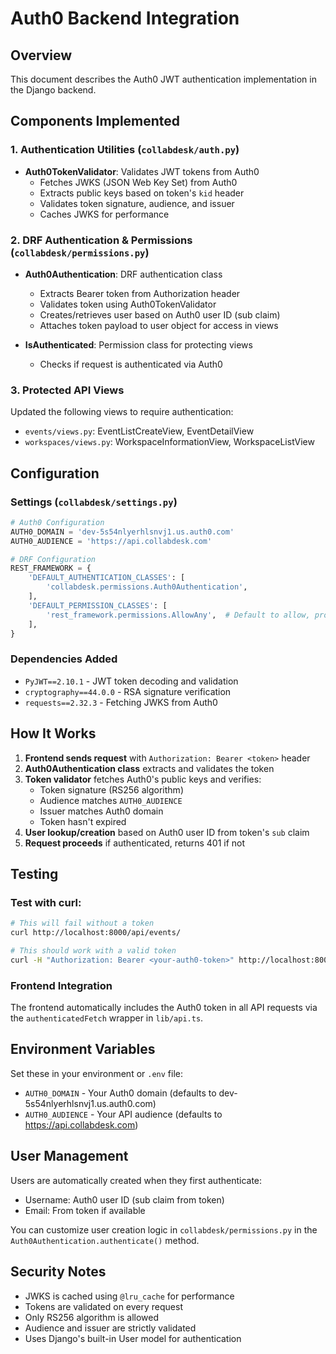 # Auth0 Backend Integration

## Overview
This document describes the Auth0 JWT authentication implementation in the Django backend.

## Components Implemented

### 1. Authentication Utilities (`collabdesk/auth.py`)
- **Auth0TokenValidator**: Validates JWT tokens from Auth0
  - Fetches JWKS (JSON Web Key Set) from Auth0
  - Extracts public keys based on token's `kid` header
  - Validates token signature, audience, and issuer
  - Caches JWKS for performance

### 2. DRF Authentication & Permissions (`collabdesk/permissions.py`)
- **Auth0Authentication**: DRF authentication class
  - Extracts Bearer token from Authorization header
  - Validates token using Auth0TokenValidator
  - Creates/retrieves user based on Auth0 user ID (sub claim)
  - Attaches token payload to user object for access in views

- **IsAuthenticated**: Permission class for protecting views
  - Checks if request is authenticated via Auth0

### 3. Protected API Views
Updated the following views to require authentication:
- `events/views.py`: EventListCreateView, EventDetailView
- `workspaces/views.py`: WorkspaceInformationView, WorkspaceListView

## Configuration

### Settings (`collabdesk/settings.py`)
```python
# Auth0 Configuration
AUTH0_DOMAIN = 'dev-5s54nlyerhlsnvj1.us.auth0.com'
AUTH0_AUDIENCE = 'https://api.collabdesk.com'

# DRF Configuration
REST_FRAMEWORK = {
    'DEFAULT_AUTHENTICATION_CLASSES': [
        'collabdesk.permissions.Auth0Authentication',
    ],
    'DEFAULT_PERMISSION_CLASSES': [
        'rest_framework.permissions.AllowAny',  # Default to allow, protect specific views
    ],
}
```

### Dependencies Added
- `PyJWT==2.10.1` - JWT token decoding and validation
- `cryptography==44.0.0` - RSA signature verification
- `requests==2.32.3` - Fetching JWKS from Auth0

## How It Works

1. **Frontend sends request** with `Authorization: Bearer <token>` header
2. **Auth0Authentication class** extracts and validates the token
3. **Token validator** fetches Auth0's public keys and verifies:
   - Token signature (RS256 algorithm)
   - Audience matches `AUTH0_AUDIENCE`
   - Issuer matches Auth0 domain
   - Token hasn't expired
4. **User lookup/creation** based on Auth0 user ID from token's `sub` claim
5. **Request proceeds** if authenticated, returns 401 if not

## Testing

### Test with curl:
```bash
# This will fail without a token
curl http://localhost:8000/api/events/

# This should work with a valid token
curl -H "Authorization: Bearer <your-auth0-token>" http://localhost:8000/api/events/
```

### Frontend Integration
The frontend automatically includes the Auth0 token in all API requests via the `authenticatedFetch` wrapper in `lib/api.ts`.

## Environment Variables

Set these in your environment or `.env` file:
- `AUTH0_DOMAIN` - Your Auth0 domain (defaults to dev-5s54nlyerhlsnvj1.us.auth0.com)
- `AUTH0_AUDIENCE` - Your API audience (defaults to https://api.collabdesk.com)

## User Management

Users are automatically created when they first authenticate:
- Username: Auth0 user ID (sub claim from token)
- Email: From token if available

You can customize user creation logic in `collabdesk/permissions.py` in the `Auth0Authentication.authenticate()` method.

## Security Notes

- JWKS is cached using `@lru_cache` for performance
- Tokens are validated on every request
- Only RS256 algorithm is allowed
- Audience and issuer are strictly validated
- Uses Django's built-in User model for authentication

